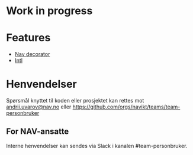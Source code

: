 # Work in progress

# Features

* [Nav decorator](doc/decorator.md)
* [Intl](doc/i18n.md)

# Henvendelser

Spørsmål knyttet til koden eller prosjektet kan rettes mot andrii.uvarov@nav.no eller https://github.com/orgs/navikt/teams/team-personbruker

## For NAV-ansatte

Interne henvendelser kan sendes via Slack i kanalen #team-personbruker.

